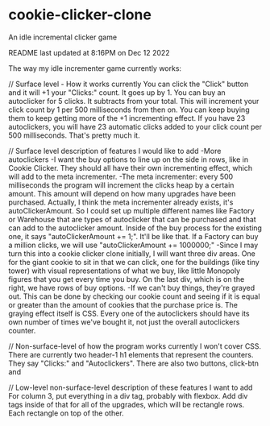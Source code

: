 # cookie-clicker-clone
An idle incremental clicker game

README last updated at 8:16PM on Dec 12 2022

The way my idle incrementer game currently works:

// Surface level - How it works currently
You can click the "Click" button and it will +1 your "Clicks:" count. It goes up by 1.
You can buy an autoclicker for 5 clicks. It subtracts from your total. This will increment your click count by 1 per 500 milliseconds from then on. You can keep buying them to keep getting more of the +1 incrementing effect. If you have 23 autoclickers, you will have 23 automatic clicks added to your click count per 500 milliseconds. 
That's pretty much it.

// Surface level description of features I would like to add
-More autoclickers
-I want the buy options to line up on the side in rows, like in Cookie Clicker. They should all have their own incrementing effect, which will add to the meta incrementer.
-The meta incrementer: every 500 milliseconds the program will increment the clicks heap by a certain amount. This amount will depend on how many upgrades have been purchased. Actually, I think the meta incrementer already exists, it's autoClickerAmount. So I could set up multiple different names like Factory or Warehouse that are types of autoclicker that can be purchased and that can add to the autoclicker amount. Inside of the buy process for the existing one, it says "autoClickerAmount += 1;". It'll be like that. If a Factory can buy a million clicks, we will use "autoClickerAmount += 1000000;"
-Since I may turn this into a cookie clicker clone initially, I will want three div areas. One for the giant cookie to sit in that we can click, one for the buildings (like tiny tower) with visual representations of what we buy, like little Monopoly figures that you get every time you buy. On the last div, which is on the right, we have rows of buy options.
-If we can't buy things, they're grayed out.  This can be done by checking our cookie count and seeing if it is equal or greater than the amount of cookies that the purchase price is. The graying effect itself is CSS.
Every one of the autoclickers should have its own number of times we've bought it, not just the overall autoclickers counter.

// Non-surface-level of how the program works currently
I won't cover CSS.
There are currently two header-1 h1 elements that represent the counters. They say "Clicks:" and "Autoclickers". There are also two buttons, click-btn and 


// Low-level non-surface-level description of these features I want to add
For column 3, put everything in a div tag, probably with flexbox. Add div tags inside of that for all of the upgrades, which will be rectangle rows. Each rectangle on top of the other.



